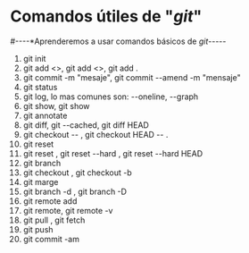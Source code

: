 # Comandos útiles de "_*_git_*_"
				
#----*Aprenderemos a usar comandos básicos de *git*-----
1. git init
2. git add <<fichero>>, git add <<carpeta>>, git add .
3. git commit -m "mesaje", git commit --amend -m "mensaje"
4. git status
5. git log, lo mas comunes son: --oneline, --graph
6. git show, git show <commit>
7. git annotate
8. git diff, git --cached, git diff HEAD
9. git checkout <commit> -- <file>, git checkout HEAD -- <file>.
10. git reset <fichero>
11. git reset <commit>, git reset --hard <commit>, git reset --hard HEAD
12. git branch <rama>
13. git checkout <rama>, git checkout -b <rama>
14. git marge <rama>
15. git branch -d <rama>, git branch -D <rama>
16. git remote add <repositorio-remoto> <url>
17. git remote, git remote -v
18. git pull <remote> <rama>, git fetch <remoto>
19. git push <remoto> <rama>
20. git commit -am
